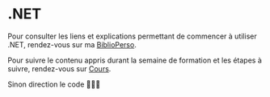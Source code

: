 # .NET

Pour consulter les liens et explications permettant de commencer à utiliser .NET, rendez-vous sur ma [BiblioPerso](BiblioPerso.md). 

Pour suivre le contenu appris durant la semaine de formation et les étapes à suivre, rendez-vous sur [Cours](Cours.md).

Sinon direction le code 👨🏽‍💻 


